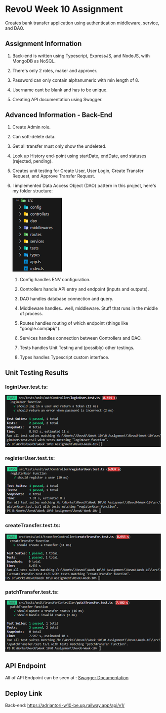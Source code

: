 # RevoU Week 10 Assignment

Creates bank transfer application using authentication middleware, service, and DAO.

## Assignment Information

1. Back-end is written using Typescript, ExpressJS, and NodeJS, with MongoDB as NoSQL.

2. There's only 2 roles, maker and approver.

3. Password can only contain alphanumeric with min length of 8.

4. Username cant be blank and has to be unique.

5. Creating API documentation using Swagger.

## Advanced Information - Back-End

1. Create Admin role.

2. Can soft-delete data.

3. Get all transfer must only show the undeleted.

4. Look up History end-point using startDate, endDate, and statuses (rejected, pending).

5. Creates unit testing for Create User, User Login, Create Transfer Request, and Approve Transfer Request.

6. I implemented Data Access Object (DAO) pattern in this project, here's my folder structure:
   
   ![](assets/img/README/2023-08-26-08-27-02-image.png)
   
   1. Config handles ENV configuration.
   
   2. Controllers handle API entry and endpoint (inputs and outputs).
   
   3. DAO handles database connection and query.
   
   4. Middleware handles...well, middleware. Stuff that runs in the middle of process.
   
   5. Routes handles routing of which endpoint (things like "google.com/**api/**").
   
   6. Services handles connection between Controllers and DAO.
   
   7. Tests handles Unit Testing and (possibly) other testings.
   
   8. Types handles Typescript custom interface.

## Unit Testing Results

### loginUser.test.ts:

![](assets/img/README/2023-08-26-08-33-20-image.png)

### registerUser.test.ts:

![](assets/img/README/2023-08-26-08-33-56-image.png)

### createTransfer.test.ts:

![](assets/img/README/2023-08-26-08-34-29-image.png)

### patchTransfer.test.ts:

![](assets/img/README/2023-08-26-08-35-02-image.png)

## API Endpoint

All of API Endpoint can be seen at : [Swagger Documentation](https://adriantori-w9-be.up.railway.app/)

## Deploy Link

Back-end: https://adriantori-w10-be.up.railway.app/api/v1/

